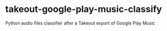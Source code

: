 # takeout-google-play-music-classify
Python audio files classifier after a Takeout export of Google Play Music
